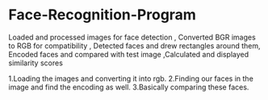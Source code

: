 # Face-Recognition-Program
Loaded and processed images for face detection , Converted BGR images to RGB for compatibility , Detected faces and drew rectangles around them, Encoded faces and compared with test image ,Calculated and displayed similarity scores

1.Loading the images and converting it into rgb.
2.Finding our faces in the image and find the encoding as well.
3.Basically comparing these faces.
